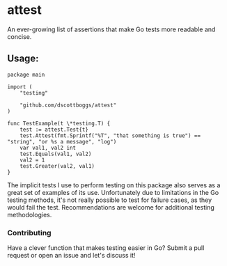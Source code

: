 # attest
An ever-growing list of assertions that make Go tests more readable and concise.

## Usage:
    package main

    import (
        "testing"

        "github.com/dscottboggs/attest"
    )

    func TestExample(t \*testing.T) {
        test := attest.Test{t}
        test.Attest(fmt.Sprintf("%T", "that something is true") == "string", "or %s a message", "log")
        var val1, val2 int
        test.Equals(val1, val2)
        val2 = 1
        test.Greater(val2, val1)
    }

The implicit tests I use to perform testing on this package also serves as a great
set of examples of its use. Unfortunately due to limitations in the Go testing
methods, it's not really possible to test for failure cases, as they would fail
the test. Recommendations are welcome for additional testing methodologies.

### Contributing
Have a clever function that makes testing easier in Go? Submit a pull request or open an issue and let's discuss it!

